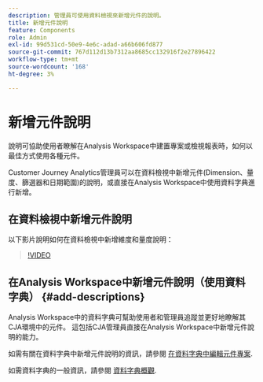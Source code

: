 ```yaml
---
description: 管理員可使用資料檢視來新增元件的說明。
title: 新增元件說明
feature: Components
role: Admin
exl-id: 99d531cd-50e9-4e6c-adad-a66b606fd877
source-git-commit: 767d112d13b7312aa8685cc132916f2e27896422
workflow-type: tm+mt
source-wordcount: '168'
ht-degree: 3%

---
```


# 新增元件說明

說明可協助使用者瞭解在Analysis Workspace中建置專案或檢視報表時，如何以最佳方式使用各種元件。

Customer Journey Analytics管理員可以在資料檢視中新增元件(Dimension、量度、篩選器和日期範圍)的說明，或直接在Analysis Workspace中使用資料字典進行新增。

## 在資料檢視中新增元件說明

以下影片說明如何在資料檢視中新增維度和量度說明：

>[!VIDEO](https://video.tv.adobe.com/v/25453/?quality=12)

## 在Analysis Workspace中新增元件說明（使用資料字典） {#add-descriptions}

Analysis Workspace中的資料字典可幫助使用者和管理員追蹤並更好地瞭解其CJA環境中的元件。 這包括CJA管理員直接在Analysis Workspace中新增元件說明的能力。

如需有關在資料字典中新增元件說明的資訊，請參閱 [在資料字典中編輯元件專案](/help/components/data-dictionary/edit-entries-data-dictionary.md).

如需資料字典的一般資訊，請參閱 [資料字典概觀](/help/components/data-dictionary/data-dictionary-overview.md).
